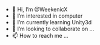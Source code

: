 - 👋 Hi, I’m @WeekenicX
- 👀 I’m interested in computer
- 🌱 I’m currently learning Unity3d
- 💞️ I’m looking to collaborate on ...
- 📫 How to reach me ...

<!---
WeekenicX/WeekenicX is a ✨ special ✨ repository because its `README.md` (this file) appears on your GitHub profile.
You can click the Preview link to take a look at your changes.
--->
